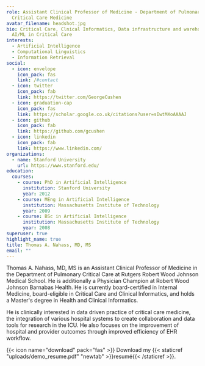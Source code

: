 ```yaml
---
role: Assistant Clinical Professor of Medicine - Department of Pulmonary
  Critical Care Medicine
avatar_filename: headshot.jpg
bio: Critical Care, Clnical Informatics, Data infrastructure and warehousing,
  AI/ML in Critical Care
interests:
  - Artificial Intelligence
  - Computational Linguistics
  - Information Retrieval
social:
  - icon: envelope
    icon_pack: fas
    link: /#contact
  - icon: twitter
    icon_pack: fab
    link: https://twitter.com/GeorgeCushen
  - icon: graduation-cap
    icon_pack: fas
    link: https://scholar.google.co.uk/citations?user=sIwtMXoAAAAJ
  - icon: github
    icon_pack: fab
    link: https://github.com/gcushen
  - icon: linkedin
    icon_pack: fab
    link: https://www.linkedin.com/
organizations:
  - name: Stanford University
    url: https://www.stanford.edu/
education:
  courses:
    - course: PhD in Artificial Intelligence
      institution: Stanford University
      year: 2012
    - course: MEng in Artificial Intelligence
      institution: Massachusetts Institute of Technology
      year: 2009
    - course: BSc in Artificial Intelligence
      institution: Massachusetts Institute of Technology
      year: 2008
superuser: true
highlight_name: true
title: Thomas A. Nahass, MD, MS
email: ""
---
```

Thomas A. Nahass, MD, MS is an Assistant Clinical Professor of Medicine in the Department of Pulmonary Critical Care at Rutgers Robert Wood Johnson Medical School. He is additionally a Physician Champion at Robert Wood Johnson Barnabas Health. He is currently board-certified in Internal Medicine, board-eligible in Critical Care and Clinical Informatics, and holds a Master's degree in Health and Clinical Informatics.

He is clinically interested in data driven practice of critical care medicine, the integration of various hospital systems to create collaboration and data tools for research in the ICU. He also focuses on the improvement of hospital and provider outcomes through improved efficiency of EHR workflow.

{{< icon name="download" pack="fas" >}} Download my {{< staticref "uploads/demo_resume.pdf" "newtab" >}}resumé{{< /staticref >}}.